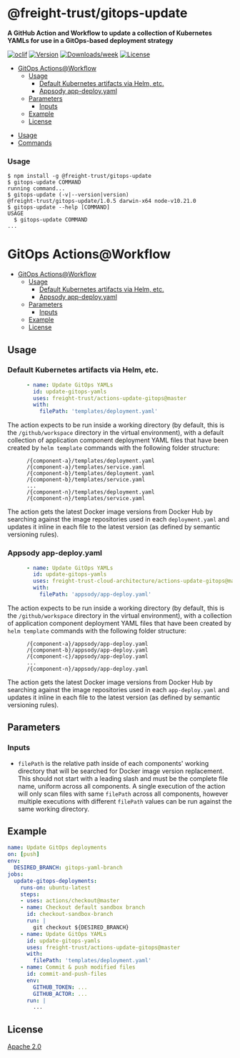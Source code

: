 @freight-trust/gitops-update
============================
**A GitHub Action and Workflow to update a collection of Kubernetes YAMLs for use in a GitOps-based deployment strategy**

[![oclif](https://img.shields.io/badge/cli-oclif-brightgreen.svg)](https://oclif.io)
[![Version](https://img.shields.io/npm/v/@freight-trust/gitops-update.svg)](https://npmjs.org/package/@freight-trust/gitops-update)
[![Downloads/week](https://img.shields.io/npm/dw/@freight-trust/gitops-update.svg)](https://npmjs.org/package/@freight-trust/gitops-update)
[![License](https://img.shields.io/npm/l/@freight-trust/gitops-update.svg)](https://github.com/https://github.com/freight-trust/actions-gitops-update/blob/master/package.json)

<!-- toc -->
- [GitOps Actions@Workflow](#gitops-actions-workflow)
  * [Usage](#usage)
    + [Default Kubernetes artifacts via Helm, etc.](#default-kubernetes-artifacts-via-helm--etc)
    + [Appsody app-deploy.yaml](#appsody-app-deployyaml)
  * [Parameters](#parameters)
    + [Inputs](#inputs)
  * [Example](#example)
  * [License](#license)
* [Usage](#usage)
* [Commands](#commands)
<!-- tocstop -->
### Usage
<!-- usage -->
```sh-session
$ npm install -g @freight-trust/gitops-update
$ gitops-update COMMAND
running command...
$ gitops-update (-v|--version|version)
@freight-trust/gitops-update/1.0.5 darwin-x64 node-v10.21.0
$ gitops-update --help [COMMAND]
USAGE
  $ gitops-update COMMAND
...
```
<!-- usagestop -->
<!-- commands -->
# GitOps Actions@Workflow

- [GitOps Actions@Workflow](#gitops-actions-workflow)
  * [Usage](#usage)
    + [Default Kubernetes artifacts via Helm, etc.](#default-kubernetes-artifacts-via-helm--etc)
    + [Appsody app-deploy.yaml](#appsody-app-deployyaml)
  * [Parameters](#parameters)
    + [Inputs](#inputs)
  * [Example](#example)
  * [License](#license)

## Usage

### Default Kubernetes artifacts via Helm, etc.

```yml
      - name: Update GitOps YAMLs
        id: update-gitops-yamls
        uses: freight-trust/actions-update-gitops@master
        with:
          filePath: 'templates/deployment.yaml'
```

The action expects to be run inside a working directory (by default, this is the `/github/workspace` directory in the virtual environment), with a default collection of application component deployment YAML files that have been created by `helm template` commands with the following folder structure:

```
      /{component-a}/templates/deployment.yaml
      /{component-a}/templates/service.yaml
      /{component-b}/templates/deployment.yaml
      /{component-b}/templates/service.yaml
      ...
      /{component-n}/templates/deployment.yaml
      /{component-n}/templates/service.yaml
```

The action gets the latest Docker image versions from Docker Hub by searching against the image repositories used in each `deployment.yaml` and updates it inline in each file to the latest version (as defined by semantic versioning rules).

### Appsody app-deploy.yaml

```yml
      - name: Update GitOps YAMLs
        id: update-gitops-yamls
        uses: freight-trust-cloud-architecture/actions-update-gitops@master
        with:
          filePath: 'appsody/app-deploy.yaml'
```

The action expects to be run inside a working directory (by default, this is the `/github/workspace` directory in the virtual environment), with a collection of application component deployment YAML files that have been created by `helm template` commands with the following folder structure:

```
      /{component-a}/appsody/app-deploy.yaml
      /{component-b}/appsody/app-deploy.yaml
      /{component-c}/appsody/app-deploy.yaml
      ...
      /{component-n}/appsody/app-deploy.yaml
```

The action gets the latest Docker image versions from Docker Hub by searching against the image repositories used in each `app-deploy.yaml` and updates it inline in each file to the latest version (as defined by semantic versioning rules).

## Parameters

### Inputs

- `filePath` is the relative path inside of each components' working directory that will be searched for Docker image version replacement. This should not start with a leading slash and must be the complete file name, uniform across all components.  A single execution of the action will only scan files with same `filePath` across all components, however multiple executions with different `filePath` values can be run against the same working directory.

## Example
```yml
name: Update GitOps deployments
on: [push]
env:
  DESIRED_BRANCH: gitops-yaml-branch
jobs:
  update-gitops-deployments:
    runs-on: ubuntu-latest
    steps:
    - uses: actions/checkout@master
    - name: Checkout default sandbox branch
      id: checkout-sandbox-branch
      run: |
        git checkout ${DESIRED_BRANCH}
    - name: Update GitOps YAMLs
      id: update-gitops-yamls
      uses: freight-trust/actions-update-gitops@master
      with:
        filePath: 'templates/deployment.yaml'
    - name: Commit & push modified files
      id: commit-and-push-files
      env:
        GITHUB_TOKEN: ...
        GITHUB_ACTOR: ...
      run: |
        ...
```

## License
[Apache 2.0](#)

<!-- commandsstop -->
